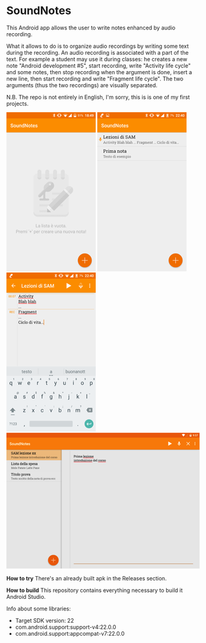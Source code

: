 # SoundNotes
This Android app allows the user to write notes enhanced by audio recording.

What it allows to do is to organize audio recordings by writing some text during the recording. An audio recording is associated with a part of the text. For example a student may use it during classes: he creates a new note "Android development #5", start recording, write "Activity life cycle" and some notes, then stop recording when the argument is done, insert a new line, then start recording and write "Fragment life cycle". The two arguments (thus the two recordings) are visually separated.

N.B. The repo is not entirely in English, I'm sorry, this is is one of my first projects.

![Main screen](/screenshots/1.png) ![Notes list](/screenshots/2.png) ![Editor](/screenshots/3.png) ![Tablet layout](/screenshots/4.png)

**How to try**
There's an already built apk in the Releases section.

**How to build**
This repository contains everything necessary to build it Android Studio.

Info about some libraries:
- Target SDK version: 22
- com.android.support:support-v4:22.0.0
- com.android.support:appcompat-v7:22.0.0